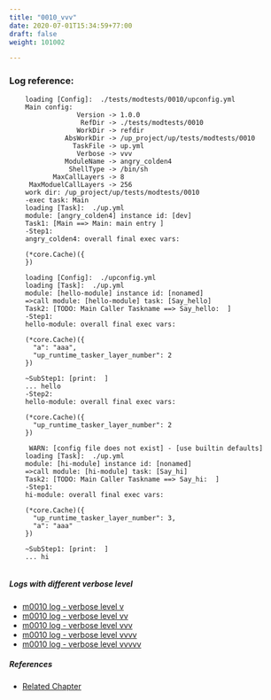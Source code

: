 ```yaml
---
title: "0010_vvv"
date: 2020-07-01T15:34:59+77:00
draft: false
weight: 101002

---
```


### Log reference: <no value>

```
    loading [Config]:  ./tests/modtests/0010/upconfig.yml
    Main config:
                 Version -> 1.0.0
                  RefDir -> ./tests/modtests/0010
                 WorkDir -> refdir
              AbsWorkDir -> /up_project/up/tests/modtests/0010
                TaskFile -> up.yml
                 Verbose -> vvv
              ModuleName -> angry_colden4
               ShellType -> /bin/sh
           MaxCallLayers -> 8
     MaxModuelCallLayers -> 256
    work dir: /up_project/up/tests/modtests/0010
    -exec task: Main
    loading [Task]:  ./up.yml
    module: [angry_colden4] instance id: [dev]
    Task1: [Main ==> Main: main entry ]
    -Step1:
    angry_colden4: overall final exec vars:
    
    (*core.Cache)({
    })
    
    loading [Config]:  ./upconfig.yml
    loading [Task]:  ./up.yml
    module: [hello-module] instance id: [nonamed]
    =>call module: [hello-module] task: [Say_hello]
    Task2: [TODO: Main Caller Taskname ==> Say_hello:  ]
    -Step1:
    hello-module: overall final exec vars:
    
    (*core.Cache)({
      "a": "aaa",
      "up_runtime_tasker_layer_number": 2
    })
    
    ~SubStep1: [print:  ]
    ... hello
    -Step2:
    hello-module: overall final exec vars:
    
    (*core.Cache)({
      "up_runtime_tasker_layer_number": 2
    })
    
     WARN: [config file does not exist] - [use builtin defaults]
    loading [Task]:  ./up.yml
    module: [hi-module] instance id: [nonamed]
    =>call module: [hi-module] task: [Say_hi]
    Task2: [TODO: Main Caller Taskname ==> Say_hi:  ]
    -Step1:
    hi-module: overall final exec vars:
    
    (*core.Cache)({
      "up_runtime_tasker_layer_number": 3,
      "a": "aaa"
    })
    
    ~SubStep1: [print:  ]
    ... hi
    
```

##### Logs with different verbose level
* [m0010 log - verbose level v](../../logs/m0010_v)
* [m0010 log - verbose level vv](../../logs/m0010_vv)
* [m0010 log - verbose level vvv](../../logs/m0010_vvv)
* [m0010 log - verbose level vvvv](../../logs/m0010_vvvv)
* [m0010 log - verbose level vvvvv](../../logs/m0010_vvvvv)

##### References
* [Related Chapter](../../module/0010)
